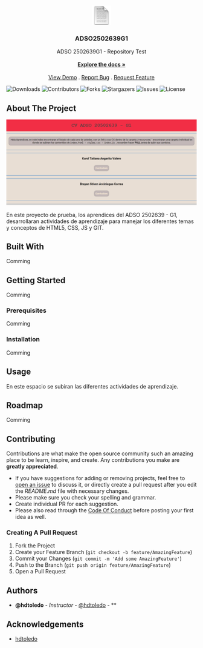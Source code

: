 <br/>
<p align="center">
  <a href="https://github.com/hdtoledo/ADSO2502639G1">
    <img src="img/readme_icon.png" alt="Logo" width="50" height="50">
  </a>

  <h3 align="center">ADSO2502639G1</h3>

  <p align="center">
    ADSO 2502639G1 - Repository Test
    <br/>
    <br/>
    <a href="https://github.com/hdtoledo/ADSO2502639G1"><strong>Explore the docs »</strong></a>
    <br/>
    <br/>
    <a href="https://github.com/hdtoledo/ADSO2502639G1">View Demo</a>
    .
    <a href="https://github.com/hdtoledo/ADSO2502639G1/issues">Report Bug</a>
    .
    <a href="https://github.com/hdtoledo/ADSO2502639G1/issues">Request Feature</a>
  </p>
</p>

![Downloads](https://img.shields.io/github/downloads/hdtoledo/ADSO2502639G1/total) ![Contributors](https://img.shields.io/github/contributors/hdtoledo/ADSO2502639G1?color=dark-green) ![Forks](https://img.shields.io/github/forks/hdtoledo/ADSO2502639G1?style=social) ![Stargazers](https://img.shields.io/github/stars/hdtoledo/ADSO2502639G1?style=social) ![Issues](https://img.shields.io/github/issues/hdtoledo/ADSO2502639G1) ![License](https://img.shields.io/github/license/hdtoledo/ADSO2502639G1) 

## About The Project

![Screen Shot](img/screenshot.png)

En este proyecto de prueba, los aprendices del ADSO 2502639 - G1, desarrollaran actividades de aprendizaje para manejar los diferentes temas y conceptos de HTML5, CSS, JS y GIT.

## Built With

Comming

## Getting Started

Comming

### Prerequisites

Comming

### Installation

Comming

## Usage

En este espacio se subiran las diferentes actividades de aprendizaje.

## Roadmap

Comming

## Contributing

Contributions are what make the open source community such an amazing place to be learn, inspire, and create. Any contributions you make are **greatly appreciated**.
* If you have suggestions for adding or removing projects, feel free to [open an issue](https://github.com/hdtoledo/ADSO2502639G1/issues/new) to discuss it, or directly create a pull request after you edit the *README.md* file with necessary changes.
* Please make sure you check your spelling and grammar.
* Create individual PR for each suggestion.
* Please also read through the [Code Of Conduct](https://github.com/hdtoledo/ADSO2502639G1/blob/main/CODE_OF_CONDUCT.md) before posting your first idea as well.

### Creating A Pull Request

1. Fork the Project
2. Create your Feature Branch (`git checkout -b feature/AmazingFeature`)
3. Commit your Changes (`git commit -m 'Add some AmazingFeature'`)
4. Push to the Branch (`git push origin feature/AmazingFeature`)
5. Open a Pull Request

## Authors

* **@hdtoledo** - *Instructor* - [@hdtoledo](https://github.com/hdtoledo/) - **

## Acknowledgements

* [hdtoledo](https://github.com/hdtoledo/)

